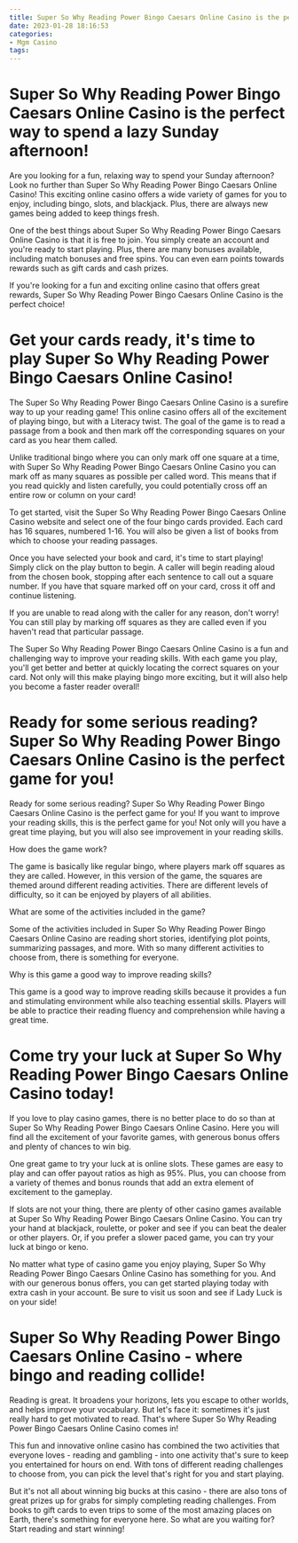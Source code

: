 ```yaml
---
title: Super So Why Reading Power Bingo Caesars Online Casino is the perfect way to spend a lazy Sunday afternoon!
date: 2023-01-28 18:16:53
categories:
- Mgm Casino
tags:
---
```



#  Super So Why Reading Power Bingo Caesars Online Casino is the perfect way to spend a lazy Sunday afternoon!

Are you looking for a fun, relaxing way to spend your Sunday afternoon? Look no further than Super So Why Reading Power Bingo Caesars Online Casino! This exciting online casino offers a wide variety of games for you to enjoy, including bingo, slots, and blackjack. Plus, there are always new games being added to keep things fresh.

One of the best things about Super So Why Reading Power Bingo Caesars Online Casino is that it is free to join. You simply create an account and you're ready to start playing. Plus, there are many bonuses available, including match bonuses and free spins. You can even earn points towards rewards such as gift cards and cash prizes.

If you're looking for a fun and exciting online casino that offers great rewards, Super So Why Reading Power Bingo Caesars Online Casino is the perfect choice!

#  Get your cards ready, it's time to play Super So Why Reading Power Bingo Caesars Online Casino!

The Super So Why Reading Power Bingo Caesars Online Casino is a surefire way to up your reading game! This online casino offers all of the excitement of playing bingo, but with a Literacy twist. The goal of the game is to read a passage from a book and then mark off the corresponding squares on your card as you hear them called.

Unlike traditional bingo where you can only mark off one square at a time, with Super So Why Reading Power Bingo Caesars Online Casino you can mark off as many squares as possible per called word. This means that if you read quickly and listen carefully, you could potentially cross off an entire row or column on your card!

To get started, visit the Super So Why Reading Power Bingo Caesars Online Casino website and select one of the four bingo cards provided. Each card has 16 squares, numbered 1-16. You will also be given a list of books from which to choose your reading passages.

Once you have selected your book and card, it's time to start playing! Simply click on the play button to begin. A caller will begin reading aloud from the chosen book, stopping after each sentence to call out a square number. If you have that square marked off on your card, cross it off and continue listening.

If you are unable to read along with the caller for any reason, don't worry! You can still play by marking off squares as they are called even if you haven't read that particular passage.

The Super So Why Reading Power Bingo Caesars Online Casino is a fun and challenging way to improve your reading skills. With each game you play, you'll get better and better at quickly locating the correct squares on your card. Not only will this make playing bingo more exciting, but it will also help you become a faster reader overall!

#  Ready for some serious reading? Super So Why Reading Power Bingo Caesars Online Casino is the perfect game for you!

Ready for some serious reading? Super So Why Reading Power Bingo Caesars Online Casino is the perfect game for you! If you want to improve your reading skills, this is the perfect game for you! Not only will you have a great time playing, but you will also see improvement in your reading skills.

How does the game work?

The game is basically like regular bingo, where players mark off squares as they are called. However, in this version of the game, the squares are themed around different reading activities. There are different levels of difficulty, so it can be enjoyed by players of all abilities.

What are some of the activities included in the game?

Some of the activities included in Super So Why Reading Power Bingo Caesars Online Casino are reading short stories, identifying plot points, summarizing passages, and more. With so many different activities to choose from, there is something for everyone.

Why is this game a good way to improve reading skills?

This game is a good way to improve reading skills because it provides a fun and stimulating environment while also teaching essential skills. Players will be able to practice their reading fluency and comprehension while having a great time.

#  Come try your luck at Super So Why Reading Power Bingo Caesars Online Casino today!

If you love to play casino games, there is no better place to do so than at Super So Why Reading Power Bingo Caesars Online Casino. Here you will find all the excitement of your favorite games, with generous bonus offers and plenty of chances to win big.

One great game to try your luck at is online slots. These games are easy to play and can offer payout ratios as high as 95%. Plus, you can choose from a variety of themes and bonus rounds that add an extra element of excitement to the gameplay.

If slots are not your thing, there are plenty of other casino games available at Super So Why Reading Power Bingo Caesars Online Casino. You can try your hand at blackjack, roulette, or poker and see if you can beat the dealer or other players. Or, if you prefer a slower paced game, you can try your luck at bingo or keno.

No matter what type of casino game you enjoy playing, Super So Why Reading Power Bingo Caesars Online Casino has something for you. And with our generous bonus offers, you can get started playing today with extra cash in your account. Be sure to visit us soon and see if Lady Luck is on your side!

#  Super So Why Reading Power Bingo Caesars Online Casino - where bingo and reading collide!

Reading is great. It broadens your horizons, lets you escape to other worlds, and helps improve your vocabulary. But let's face it: sometimes it's just really hard to get motivated to read. That's where Super So Why Reading Power Bingo Caesars Online Casino comes in!

This fun and innovative online casino has combined the two activities that everyone loves - reading and gambling - into one activity that's sure to keep you entertained for hours on end. With tons of different reading challenges to choose from, you can pick the level that's right for you and start playing.

But it's not all about winning big bucks at this casino - there are also tons of great prizes up for grabs for simply completing reading challenges. From books to gift cards to even trips to some of the most amazing places on Earth, there's something for everyone here. So what are you waiting for? Start reading and start winning!